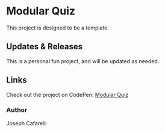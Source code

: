 # Modular Quiz
This project is designed to be a template. 

## Updates & Releases
This is a personal fun project, and will be updated as needed.

## Links
Check out the project on CodePen: [Modular Quiz](https://codepen.io/powerman2824/pen/ExXWOew)

### Author
Joseph Cafarelli 